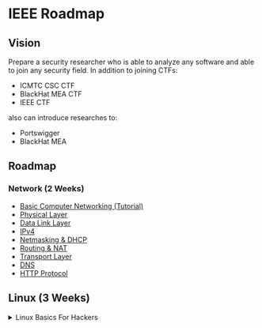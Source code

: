 # IEEE Roadmap

## Vision

Prepare a security researcher who is able to analyze any software and able to join any security field.
In addition to joining CTFs:
- ICMTC CSC CTF
- BlackHat MEA CTF
- IEEE CTF

also can introduce researches to:
- Portswigger
- BlackHat MEA

## Roadmap

### Network (2 Weeks)

- [Basic Computer Networking (Tutorial)](https://www.geeksforgeeks.org/basics-computer-networking/)
- [Physical Layer](https://www.youtube.com/watch?v=6VsCufW2F80&list=PLtr9ezc61PUbA2l3MiE4YbrgITJN84N-C&index=22)
- [Data Link Layer](https://www.youtube.com/watch?v=uw_qFED5CxU&list=PLtr9ezc61PUbA2l3MiE4YbrgITJN84N-C&index=23)
- [IPv4](https://www.youtube.com/watch?v=LQcbieHOef4&list=PLtr9ezc61PUbA2l3MiE4YbrgITJN84N-C&index=24)
- [Netmasking & DHCP](https://www.youtube.com/watch?v=zeraZXfiN4k&list=PLtr9ezc61PUbA2l3MiE4YbrgITJN84N-C&index=25)
- [Routing & NAT](https://www.youtube.com/watch?v=2imEciaw-PU&list=PLtr9ezc61PUbA2l3MiE4YbrgITJN84N-C&index=26)
- [Transport Layer](https://www.youtube.com/watch?v=P2B5wiO8htY&list=PLtr9ezc61PUbA2l3MiE4YbrgITJN84N-C&index=27)
- [DNS](https://www.youtube.com/watch?v=oSFbF8Yb67s&list=PLtr9ezc61PUbA2l3MiE4YbrgITJN84N-C&index=28)
- [HTTP Protocol](https://www.youtube.com/watch?v=I0Tt1QBZ1Lc&list=PLtr9ezc61PUbA2l3MiE4YbrgITJN84N-C&index=29)

## Linux (3 Weeks)

<details>
    <summary>Linux Basics For Hackers</summary>
    <br>
    <details>
        <summary>1st week</summary>

- [ ] **Chapter 1**
- [ ] **Chapter 2**
- [ ] **Chapter 4**
- [ ] **Chapter 5**

    </details>
<details>
        <summary>2nd week</summary>

- [ ] **Chapter 6**
- [ ] **Chapter 7**
- [ ] **Chapter 8**
- [ ] **Chapter 9**

    </details>
<details>
        <summary>3th week</summary>

- [ ] **Chapter 10**
- [ ] **Chapter 12**
- [ ] **Chapter 13**
- [ ] **Chapter 14**
- [ ] **Chapter 17**

</details>

## Security+